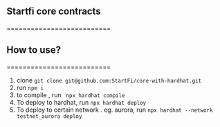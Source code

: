 ## Startfi core contracts 
==========================

## How to use?
==========================
1. clone `git clone git@github.com:StartFi/core-with-hardhat.git` 
2. run `npm i `
3. to compile , run ` npx hardhat compile`
4. To deploy to hardhat, run `npx hardhat deploy`
5. To deploy to certain network . eg. aurora, run `npx hardhat --network testnet_aurora deploy `